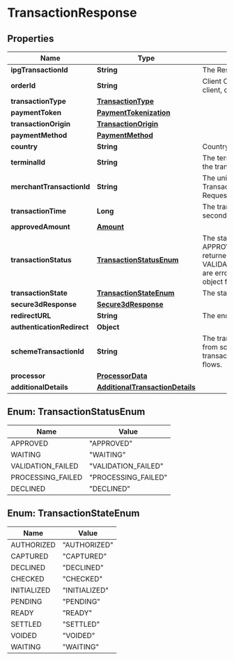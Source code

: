 
# TransactionResponse

## Properties
Name | Type | Description | Notes
------------ | ------------- | ------------- | -------------
**ipgTransactionId** | **String** | The Response Transaction ID |  [optional]
**orderId** | **String** | Client Order ID if supplied by client, otherwise the Order ID |  [optional]
**transactionType** | [**TransactionType**](TransactionType.md) |  |  [optional]
**paymentToken** | [**PaymentTokenization**](PaymentTokenization.md) |  |  [optional]
**transactionOrigin** | [**TransactionOrigin**](TransactionOrigin.md) |  |  [optional]
**paymentMethod** | [**PaymentMethod**](PaymentMethod.md) |  |  [optional]
**country** | **String** | Country of the card issuer |  [optional]
**terminalId** | **String** | The terminal that is processing the transaction |  [optional]
**merchantTransactionId** | **String** | The unique merchant Transaction ID from the Request header, if supplied |  [optional]
**transactionTime** | **Long** | The transaction time in seconds since Epoch |  [optional]
**approvedAmount** | [**Amount**](Amount.md) |  |  [optional]
**transactionStatus** | [**TransactionStatusEnum**](#TransactionStatusEnum) | The status of the transaction. APPROVED/WAITING are returned by the endpoints.  VALIDATION_FAILED/DECLINED are errors. See ErrorResponse object for details. |  [optional]
**transactionState** | [**TransactionStateEnum**](#TransactionStateEnum) | The state of the transaction. |  [optional]
**secure3dResponse** | [**Secure3dResponse**](Secure3dResponse.md) |  |  [optional]
**redirectURL** | **String** | The endpoint redirection URL. |  [optional]
**authenticationRedirect** | **Object** |  |  [optional]
**schemeTransactionId** | **String** | The transaction ID received from schemes for the initial transaction of card on file flows. |  [optional]
**processor** | [**ProcessorData**](ProcessorData.md) |  |  [optional]
**additionalDetails** | [**AdditionalTransactionDetails**](AdditionalTransactionDetails.md) |  |  [optional]


<a name="TransactionStatusEnum"></a>
## Enum: TransactionStatusEnum
Name | Value
---- | -----
APPROVED | &quot;APPROVED&quot;
WAITING | &quot;WAITING&quot;
VALIDATION_FAILED | &quot;VALIDATION_FAILED&quot;
PROCESSING_FAILED | &quot;PROCESSING_FAILED&quot;
DECLINED | &quot;DECLINED&quot;


<a name="TransactionStateEnum"></a>
## Enum: TransactionStateEnum
Name | Value
---- | -----
AUTHORIZED | &quot;AUTHORIZED&quot;
CAPTURED | &quot;CAPTURED&quot;
DECLINED | &quot;DECLINED&quot;
CHECKED | &quot;CHECKED&quot;
INITIALIZED | &quot;INITIALIZED&quot;
PENDING | &quot;PENDING&quot;
READY | &quot;READY&quot;
SETTLED | &quot;SETTLED&quot;
VOIDED | &quot;VOIDED&quot;
WAITING | &quot;WAITING&quot;



